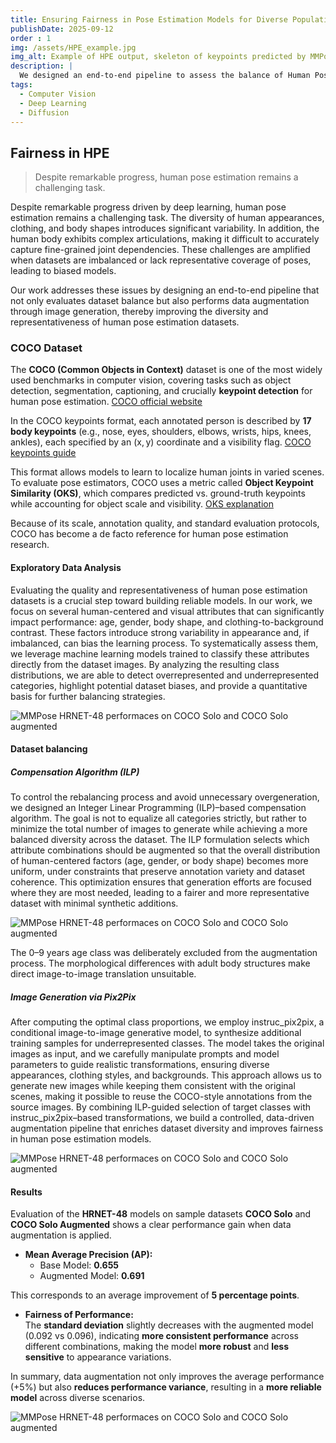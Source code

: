 ```yaml
---
title: Ensuring Fairness in Pose Estimation Models for Diverse Populations
publishDate: 2025-09-12
order : 1
img: /assets/HPE_example.jpg
img_alt: Example of HPE output, skeleton of keypoints predicted by MMPose HRNET-48
description: |
  We designed an end-to-end pipeline to assess the balance of Human Pose Estimation (HPE) datasets.
tags:
  - Computer Vision
  - Deep Learning
  - Diffusion
---
```


## Fairness in HPE 

> Despite remarkable progress, human pose estimation remains a challenging task.

Despite remarkable progress driven by deep learning, human pose estimation remains a challenging task. The diversity of human appearances, clothing, and body shapes introduces significant variability. In addition, the human body exhibits complex articulations, making it difficult to accurately capture fine-grained joint dependencies. These challenges are amplified when datasets are imbalanced or lack representative coverage of poses, leading to biased models. 

Our work addresses these issues by designing an end-to-end pipeline that not only evaluates dataset balance but also performs data augmentation through image generation, thereby improving the diversity and representativeness of human pose estimation datasets.

### COCO Dataset

The **COCO (Common Objects in Context)** dataset is one of the most widely used benchmarks in computer vision, covering tasks such as object detection, segmentation, captioning, and crucially **keypoint detection** for human pose estimation. [COCO official website](https://cocodataset.org/?utm_source=chatgpt.com)  

In the COCO keypoints format, each annotated person is described by **17 body keypoints** (e.g., nose, eyes, shoulders, elbows, wrists, hips, knees, ankles), each specified by an (x, y) coordinate and a visibility flag. [COCO keypoints guide](https://www.v7labs.com/blog/coco-dataset-guide?utm_source=chatgpt.com)  

This format allows models to learn to localize human joints in varied scenes. To evaluate pose estimators, COCO uses a metric called **Object Keypoint Similarity (OKS)**, which compares predicted vs. ground-truth keypoints while accounting for object scale and visibility. [OKS explanation](https://learnopencv.com/object-keypoint-similarity/?utm_source=chatgpt.com)  

Because of its scale, annotation quality, and standard evaluation protocols, COCO has become a de facto reference for human pose estimation research.

#### Exploratory Data Analysis

Evaluating the quality and representativeness of human pose estimation datasets is a crucial step toward building reliable models. In our work, we focus on several human-centered and visual attributes that can significantly impact performance: age, gender, body shape, and clothing-to-background contrast. These factors introduce strong variability in appearance and, if imbalanced, can bias the learning process. To systematically assess them, we leverage machine learning models trained to classify these attributes directly from the dataset images. By analyzing the resulting class distributions, we are able to detect overrepresented and underrepresented categories, highlight potential dataset biases, and provide a quantitative basis for further balancing strategies.

![MMPose HRNET-48 performaces on COCO Solo and COCO Solo augmented](/assets/COCOsample_distribution.jpg)

#### Dataset balancing

##### Compensation Algorithm (ILP)

To control the rebalancing process and avoid unnecessary overgeneration, we designed an Integer Linear Programming (ILP)–based compensation algorithm. The goal is not to equalize all categories strictly, but rather to minimize the total number of images to generate while achieving a more balanced diversity across the dataset. The ILP formulation selects which attribute combinations should be augmented so that the overall distribution of human-centered factors (age, gender, or body shape) becomes more uniform, under constraints that preserve annotation variety and dataset coherence. This optimization ensures that generation efforts are focused where they are most needed, leading to a fairer and more representative dataset with minimal synthetic additions.

![MMPose HRNET-48 performaces on COCO Solo and COCO Solo augmented](/assets/COCOsample_aug_distribution.jpg)

The 0–9 years age class was deliberately excluded from the augmentation process. The morphological differences with adult body structures make direct image-to-image translation unsuitable.

##### Image Generation via Pix2Pix

After computing the optimal class proportions, we employ instruc_pix2pix, a conditional image-to-image generative model, to synthesize additional training samples for underrepresented classes. The model takes the original images as input, and we carefully manipulate prompts and model parameters to guide realistic transformations, ensuring diverse appearances, clothing styles, and backgrounds. This approach allows us to generate new images while keeping them consistent with the original scenes, making it possible to reuse the COCO-style annotations from the source images. By combining ILP-guided selection of target classes with instruc_pix2pix–based transformations, we build a controlled, data-driven augmentation pipeline that enriches dataset diversity and improves fairness in human pose estimation models.

![MMPose HRNET-48 performaces on COCO Solo and COCO Solo augmented](/assets/pix2pix.jpg)

#### Results

Evaluation of the **HRNET-48** models on sample datasets **COCO Solo** and **COCO Solo Augmented** shows a clear performance gain when data augmentation is applied.

- **Mean Average Precision (AP):**  
  - Base Model: **0.655**  
  - Augmented Model: **0.691**  

This corresponds to an average improvement of **5 percentage points**.

- **Fairness of Performance:**  
  The **standard deviation** slightly decreases with the augmented model (0.092 vs 0.096), indicating **more consistent performance** across different combinations, making the model **more robust** and **less sensitive** to appearance variations.

In summary, data augmentation not only improves the average performance (+5%) but also **reduces performance variance**, resulting in a **more reliable model** across diverse scenarios.

![MMPose HRNET-48 performaces on COCO Solo and COCO Solo augmented](/assets/HPE_comparaison.png)


